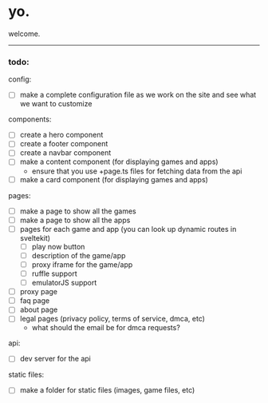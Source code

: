 # yo.
welcome.

---

### todo:

config:
- [ ] make a complete configuration file as we work on the site and see what we want to customize

components:
- [ ] create a hero component
- [ ] create a footer component
- [ ] create a navbar component
- [ ] make a content component (for displaying games and apps)
    - ensure that you use +page.ts files for fetching data from the api
- [ ] make a card component (for displaying games and apps)

pages:
- [ ] make a page to show all the games
- [ ] make a page to show all the apps
- [ ] pages for each game and app (you can look up dynamic routes in sveltekit)
    - [ ] play now button
    - [ ] description of the game/app
    - [ ] proxy iframe for the game/app
    - [ ] ruffle support
    - [ ] emulatorJS support
- [ ] proxy page
- [ ] faq page
- [ ] about page
- [ ] legal pages (privacy policy, terms of service, dmca, etc)
    - what should the email be for dmca requests?

api:
- [ ] dev server for the api

static files:
- [ ] make a folder for static files (images, game files, etc)